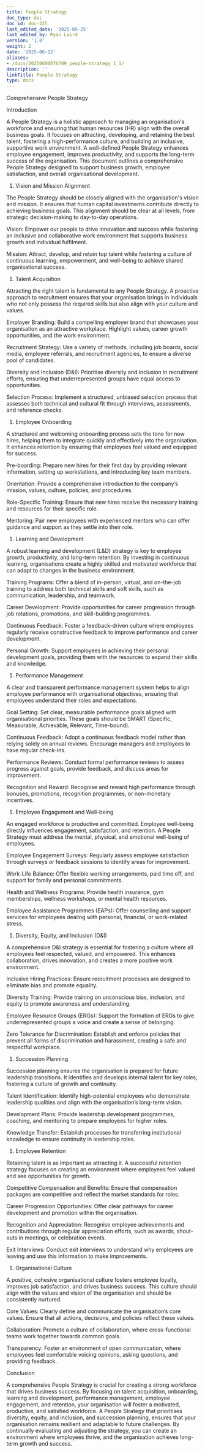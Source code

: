 ```yaml
---
title: People Strategy
doc_type: doc
doc_id: doc-225
last_edited_date: '2025-05-25'
last_edited_by: Ryan Laird
version: '1.0'
weight: 2
date: '2025-06-12'
aliases:
- /docs/20250606070709_people-strategy_1_1/
description: ''
linkTitle: People Strategy
type: docs
---
```


Comprehensive People Strategy

Introduction

A People Strategy is a holistic approach to managing an organisation's workforce and ensuring that human resources (HR) align with the overall business goals. It focuses on attracting, developing, and retaining the best talent, fostering a high-performance culture, and building an inclusive, supportive work environment. A well-defined People Strategy enhances employee engagement, improves productivity, and supports the long-term success of the organisation. This document outlines a comprehensive People Strategy designed to support business growth, employee satisfaction, and overall organisational development.

1. Vision and Mission Alignment

The People Strategy should be closely aligned with the organisation's vision and mission. It ensures that human capital investments contribute directly to achieving business goals. This alignment should be clear at all levels, from strategic decision-making to day-to-day operations.

Vision: Empower our people to drive innovation and success while fostering an inclusive and collaborative work environment that supports business growth and individual fulfilment.

Mission: Attract, develop, and retain top talent while fostering a culture of continuous learning, empowerment, and well-being to achieve shared organisational success.

1. Talent Acquisition

Attracting the right talent is fundamental to any People Strategy. A proactive approach to recruitment ensures that your organisation brings in individuals who not only possess the required skills but also align with your culture and values.

Employer Branding: Build a compelling employer brand that showcases your organisation as an attractive workplace. Highlight values, career growth opportunities, and the work environment.

Recruitment Strategy: Use a variety of methods, including job boards, social media, employee referrals, and recruitment agencies, to ensure a diverse pool of candidates.

Diversity and Inclusion (D&I): Prioritise diversity and inclusion in recruitment efforts, ensuring that underrepresented groups have equal access to opportunities.

Selection Process: Implement a structured, unbiased selection process that assesses both technical and cultural fit through interviews, assessments, and reference checks.

1. Employee Onboarding

A structured and welcoming onboarding process sets the tone for new hires, helping them to integrate quickly and effectively into the organisation. It enhances retention by ensuring that employees feel valued and equipped for success.

Pre-boarding: Prepare new hires for their first day by providing relevant information, setting up workstations, and introducing key team members.

Orientation: Provide a comprehensive introduction to the company’s mission, values, culture, policies, and procedures.

Role-Specific Training: Ensure that new hires receive the necessary training and resources for their specific role.

Mentoring: Pair new employees with experienced mentors who can offer guidance and support as they settle into their role.

1. Learning and Development

A robust learning and development (L&D) strategy is key to employee growth, productivity, and long-term retention. By investing in continuous learning, organisations create a highly skilled and motivated workforce that can adapt to changes in the business environment.

Training Programs: Offer a blend of in-person, virtual, and on-the-job training to address both technical skills and soft skills, such as communication, leadership, and teamwork.

Career Development: Provide opportunities for career progression through job rotations, promotions, and skill-building programmes.

Continuous Feedback: Foster a feedback-driven culture where employees regularly receive constructive feedback to improve performance and career development.

Personal Growth: Support employees in achieving their personal development goals, providing them with the resources to expand their skills and knowledge.

1. Performance Management

A clear and transparent performance management system helps to align employee performance with organisational objectives, ensuring that employees understand their roles and expectations.

Goal Setting: Set clear, measurable performance goals aligned with organisational priorities. These goals should be SMART (Specific, Measurable, Achievable, Relevant, Time-bound).

Continuous Feedback: Adopt a continuous feedback model rather than relying solely on annual reviews. Encourage managers and employees to have regular check-ins.

Performance Reviews: Conduct formal performance reviews to assess progress against goals, provide feedback, and discuss areas for improvement.

Recognition and Reward: Recognise and reward high performance through bonuses, promotions, recognition programmes, or non-monetary incentives.

1. Employee Engagement and Well-being

An engaged workforce is productive and committed. Employee well-being directly influences engagement, satisfaction, and retention. A People Strategy must address the mental, physical, and emotional well-being of employees.

Employee Engagement Surveys: Regularly assess employee satisfaction through surveys or feedback sessions to identify areas for improvement.

Work-Life Balance: Offer flexible working arrangements, paid time off, and support for family and personal commitments.

Health and Wellness Programs: Provide health insurance, gym memberships, wellness workshops, or mental health resources.

Employee Assistance Programmes (EAPs): Offer counselling and support services for employees dealing with personal, financial, or work-related stress.

1. Diversity, Equity, and Inclusion (D&I)

A comprehensive D&I strategy is essential for fostering a culture where all employees feel respected, valued, and empowered. This enhances collaboration, drives innovation, and creates a more positive work environment.

Inclusive Hiring Practices: Ensure recruitment processes are designed to eliminate bias and promote equality.

Diversity Training: Provide training on unconscious bias, inclusion, and equity to promote awareness and understanding.

Employee Resource Groups (ERGs): Support the formation of ERGs to give underrepresented groups a voice and create a sense of belonging.

Zero Tolerance for Discrimination: Establish and enforce policies that prevent all forms of discrimination and harassment, creating a safe and respectful workplace.

1. Succession Planning

Succession planning ensures the organisation is prepared for future leadership transitions. It identifies and develops internal talent for key roles, fostering a culture of growth and continuity.

Talent Identification: Identify high-potential employees who demonstrate leadership qualities and align with the organisation’s long-term vision.

Development Plans: Provide leadership development programmes, coaching, and mentoring to prepare employees for higher roles.

Knowledge Transfer: Establish processes for transferring institutional knowledge to ensure continuity in leadership roles.

1. Employee Retention

Retaining talent is as important as attracting it. A successful retention strategy focuses on creating an environment where employees feel valued and see opportunities for growth.

Competitive Compensation and Benefits: Ensure that compensation packages are competitive and reflect the market standards for roles.

Career Progression Opportunities: Offer clear pathways for career development and promotion within the organisation.

Recognition and Appreciation: Recognise employee achievements and contributions through regular appreciation efforts, such as awards, shout-outs in meetings, or celebration events.

Exit Interviews: Conduct exit interviews to understand why employees are leaving and use this information to make improvements.

1. Organisational Culture

A positive, cohesive organisational culture fosters employee loyalty, improves job satisfaction, and drives business success. This culture should align with the values and vision of the organisation and should be consistently nurtured.

Core Values: Clearly define and communicate the organisation’s core values. Ensure that all actions, decisions, and policies reflect these values.

Collaboration: Promote a culture of collaboration, where cross-functional teams work together towards common goals.

Transparency: Foster an environment of open communication, where employees feel comfortable voicing opinions, asking questions, and providing feedback.

Conclusion

A comprehensive People Strategy is crucial for creating a strong workforce that drives business success. By focusing on talent acquisition, onboarding, learning and development, performance management, employee engagement, and retention, your organisation will foster a motivated, productive, and satisfied workforce. A People Strategy that prioritises diversity, equity, and inclusion, and succession planning, ensures that your organisation remains resilient and adaptable to future challenges. By continually evaluating and adjusting the strategy, you can create an environment where employees thrive, and the organisation achieves long-term growth and success.
